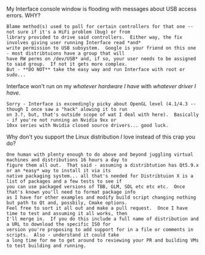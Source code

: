 My Interface console window is flooding with messages about USB access errors.  WHY?

    Blame method(s) used to poll for certain controllers for that one -- not sure if it's a HiFi problem (bug) or from
    library provided to drive said controllers.  Either way, the fix involves giving user running Interface read *and*
    write permission to USB subsystem.  Google is your friend on this one - most distribtuions have a group that will
    have RW perms on /dev/USB* and, if so, your user needs to be assigned to said group.  If not it gets more complex.
    But - **DO NOT** take the easy way and run Interface with root or sudo...

Interface won't run on my _whatever hardware I have_ with _whatever driver I have_.

    Sorry - Interface is exceedingly picky about OpenGL level (4.1/4.3 -- though I once saw a "hack" alowing it to run
    on 3.?, but, that's outside scope of wat I deal with here).  Basically - if you're not running an Nvidia 9xx or
    10xx series with Nvidia closed source drivers... good luck.

Why don't you support the Linux distribution *I* love instead of this crap you do?

    One human with plenty enough to do above and beyond juggling virtual machines and distributions 16 hours a day to
    figure them all out.  That said - assuming a distribtution has Qt5.9.x or an *easy* way to install it via its
    native packaging system... all that's needed for Distribtuion X is a list of packages and a few tests to see if
    you can use packaged versions of TBB, GLM, SDL etc etc etc.  Once that's known you'll need to format package info
    as I have for other examples and modify build script changing nothing but path to Qt and, possbily, Cmake options.
    Feel free to sort it all out and make a pull request.  Once I have time to test and assuming it all works, then
    I'll merge in.  If you do this include a full name of distribution and a URL to download the specific ISO for
    version you're proposing to add support for in a file or comments in scripts.  Also - understand it could take
    a long time for me to get around to reviewing your PR and building VMs to test building and running.
